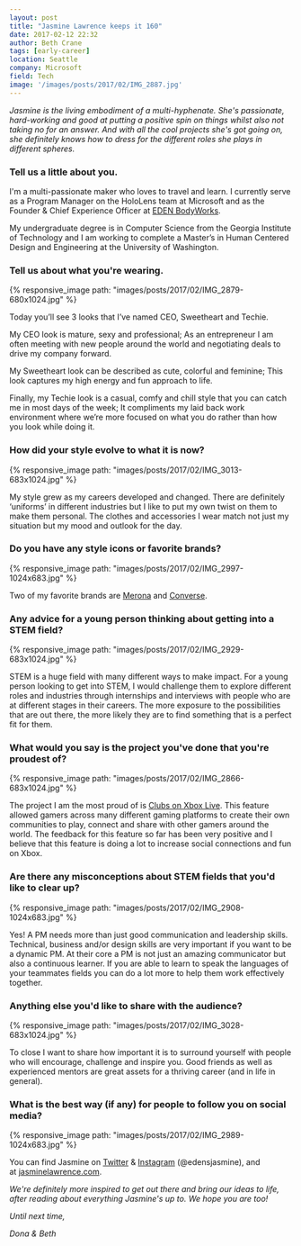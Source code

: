 ```yaml
---
layout: post
title: "Jasmine Lawrence keeps it 160"
date: 2017-02-12 22:32
author: Beth Crane
tags: [early-career]
location: Seattle
company: Microsoft
field: Tech
image: '/images/posts/2017/02/IMG_2887.jpg'
---
```


*Jasmine is the living embodiment of a multi-hyphenate. She's passionate, hard-working and good at putting a positive spin on things whilst also not taking no for an answer. And with all the cool projects she's got going on, she definitely knows how to dress for the different roles she plays in different spheres.*

### Tell us a little about you.

I'm a multi-passionate maker who loves to travel and learn. I currently serve as a Program Manager on the HoloLens team at Microsoft and as the Founder & Chief Experience Officer at [EDEN BodyWorks](http://edenbodyworks.com/).

My undergraduate degree is in Computer Science from the Georgia Institute of Technology and I am working to complete a Master’s in Human Centered Design and Engineering at the University of Washington.

### Tell us about what you're wearing.

{% responsive_image path: "images/posts/2017/02/IMG_2879-680x1024.jpg" %}

Today you’ll see 3 looks that I’ve named CEO, Sweetheart and Techie.

My CEO look is mature, sexy and professional; As an entrepreneur I am often meeting with new people around the world and negotiating deals to drive my company forward.

My Sweetheart look can be described as cute, colorful and feminine; This look captures my high energy and fun approach to life.

Finally, my Techie look is a casual, comfy and chill style that you can catch me in most days of the week; It compliments my laid back work environment where we’re more focused on what you do rather than how you look while doing it.

### How did your style evolve to what it is now?

{% responsive_image path: "images/posts/2017/02/IMG_3013-683x1024.jpg" %}

My style grew as my careers developed and changed. There are definitely ‘uniforms’ in different industries but I like to put my own twist on them to make them personal. The clothes and accessories I wear match not just my situation but my mood and outlook for the day.

### Do you have any style icons or favorite brands?

{% responsive_image path: "images/posts/2017/02/IMG_2997-1024x683.jpg" %}

Two of my favorite brands are [Merona](http://www.target.com/bp/merona) and [Converse](http://www.converse.com/us/en_us/c/converse).

### Any advice for a young person thinking about getting into a STEM field?

{% responsive_image path: "images/posts/2017/02/IMG_2929-683x1024.jpg" %}

STEM is a huge field with many different ways to make impact. For a young person looking to get into STEM, I would challenge them to explore different roles and industries through internships and interviews with people who are at different stages in their careers. The more exposure to the possibilities that are out there, the more likely they are to find something that is a perfect fit for them.

### What would you say is the project you've done that you're proudest of?

{% responsive_image path: "images/posts/2017/02/IMG_2866-683x1024.jpg" %}

The project I am the most proud of is [Clubs on Xbox Live](http://support.xbox.com/en-US/xbox-one/xbox-live/clubs-info). This feature allowed gamers across many different gaming platforms to create their own communities to play, connect and share with other gamers around the world. The feedback for this feature so far has been very positive and I believe that this feature is doing a lot to increase social connections and fun on Xbox.

### Are there any misconceptions about STEM fields that you'd like to clear up?

{% responsive_image path: "images/posts/2017/02/IMG_2908-1024x683.jpg" %}

Yes! A PM needs more than just good communication and leadership skills. Technical, business and/or design skills are very important if you want to be a dynamic PM. At their core a PM is not just an amazing communicator but also a continuous learner. If you are able to learn to speak the languages of your teammates fields you can do a lot more to help them work effectively together.

### Anything else you'd like to share with the audience?

{% responsive_image path: "images/posts/2017/02/IMG_3028-683x1024.jpg" %}

To close I want to share how important it is to surround yourself with people who will encourage, challenge and inspire you. Good friends as well as experienced mentors are great assets for a thriving career (and in life in general).

### What is the best way (if any) for people to follow you on social media?

{% responsive_image path: "images/posts/2017/02/IMG_2989-1024x683.jpg" %}

You can find Jasmine on [Twitter](http://twitter.com/edensjasmine) & [Instagram](https://www.instagram.com/edensjasmine/) (@edensjasmine), and at [jasminelawrence.com](http://www.jasminelawrence.com/).

*We're definitely more inspired to get out there and bring our ideas to life, after reading about everything Jasmine's up to. We hope you are too!*

*Until next time,*

*Dona & Beth*
